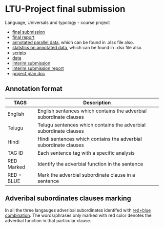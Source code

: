 # LTU-Project final submission
Language, Universals and typology - course project


* [final submission](https://github.com/veeral-agarwal/LTU-Project/tree/main/final_submission)
* [final report](https://github.com/veeral-agarwal/LTU-Project/blob/main/final_submission/LTU%20Project%20Report.pdf)
* [annotated parallel data](https://github.com/veeral-agarwal/LTU-Project/blob/main/final_submission/Adverbial%20Subordinate%20Clauses%20Annotation%20and%20Analysis%20-%20Annotation_Analysis.pdf), which can be found in .xlsx file also. 
* [statstics on annotated data](https://github.com/veeral-agarwal/LTU-Project/blob/main/final_submission/Adverbial%20Subordinate%20Clauses%20Annotation%20and%20Analysis%20-%20Statistics.pdf), which can be found in .xlsx file also.
* [scripts](https://github.com/veeral-agarwal/LTU-Project/tree/main/codes)
* [data](https://github.com/veeral-agarwal/LTU-Project/tree/main/data)
* [Interim submission](https://github.com/veeral-agarwal/LTU-Project/tree/main/Interm_submission)
* [Interim submission report](https://github.com/veeral-agarwal/LTU-Project/blob/main/Interm_submission/interim_report.pdf)
* [project plan doc](https://github.com/veeral-agarwal/LTU-Project/blob/main/project_plan/project_plan.pdf)

## Annotation format 

TAGS  | Description
------------- | -------------
English  | English sentences which contains the adverbial subordinate clauses
Telugu  | Telugu sentences which contains the adverbial subordinate clauses
Hindi | Hindi sentences which contains the adverbial subordinate clauses
TAG ID | Each sentence tag with a specific analysis
RED Marked | Identify the adverbial function in the sentence
RED + BLUE | Mark the adverbial subordinate clause in a sentence

## Adveribal subordinates clauses marking
In all the three langauges adveribal subordinates identifed with [red+blue combination](https://github.com/veeral-agarwal/LTU-Project/blob/main/final_submission/Adverbial%20Subordinate%20Clauses%20Annotation%20and%20Analysis%20-%20Annotation_Analysis.pdf). The words/phrases only marked with red color denotes the adveribal function in that particular clause.
